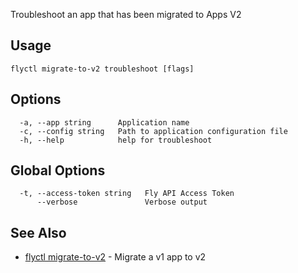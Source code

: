 Troubleshoot an app that has been migrated to Apps V2

## Usage
~~~
flyctl migrate-to-v2 troubleshoot [flags]
~~~

## Options

~~~
  -a, --app string      Application name
  -c, --config string   Path to application configuration file
  -h, --help            help for troubleshoot
~~~

## Global Options

~~~
  -t, --access-token string   Fly API Access Token
      --verbose               Verbose output
~~~

## See Also

* [flyctl migrate-to-v2](/docs/flyctl/migrate-to-v2/)	 - Migrate a v1 app to v2

